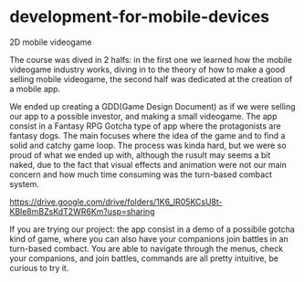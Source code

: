 # development-for-mobile-devices
2D mobile videogame

The course was dived in 2 halfs:
in the first one we learned how the mobile videogame industry works, diving in to the theory of how to make a good selling mobile videogame,
the second half was dedicated at the creation of a mobile app.

We ended up creating a GDD(Game Design Document) as if we were selling our app to a possible investor, and making a small videogame.
The app consist in a Fantasy RPG Gotcha type of app where the protagonists are fantasy dogs.
The main focuses where the idea of the game and to find a solid and catchy game loop.
The process was kinda hard, but we were so proud of what we ended up with, although the rusult may seems a bit naked, due to the fact that visual effects and animation were not our main concern and how much time consuming was the turn-based combact system.

https://drive.google.com/drive/folders/1K6_lR05KCsU8t-KBle8mBZsKdT2WR6Km?usp=sharing

If you are trying our project:
the app consist in a demo of a possibile gotcha kind of game, where you can also have your companions join battles in an turn-based combact.
You are able to navigate through the menus, check your companions, and join battles, commands are all pretty intuitive, be curious to try it. 
